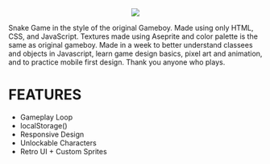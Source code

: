 <div align="center">
 <img src="https://github.com/user-attachments/assets/c380d5b5-dd21-4d5c-84bf-1bb8c998279b">
</div>

<p>
Snake Game in the style of the original Gameboy. Made using only HTML, CSS, and JavaScript. Textures made using Aseprite and color palette is the same as original gameboy. Made in a week to better understand classees and objects in Javascript, learn game design basics, pixel art and animation, and to practice mobile first design. Thank you anyone who plays.
</p>
 
 # FEATURES
 - Gameplay Loop
 - localStorage()
 - Responsive Design
 - Unlockable Characters
 - Retro UI + Custom Sprites



